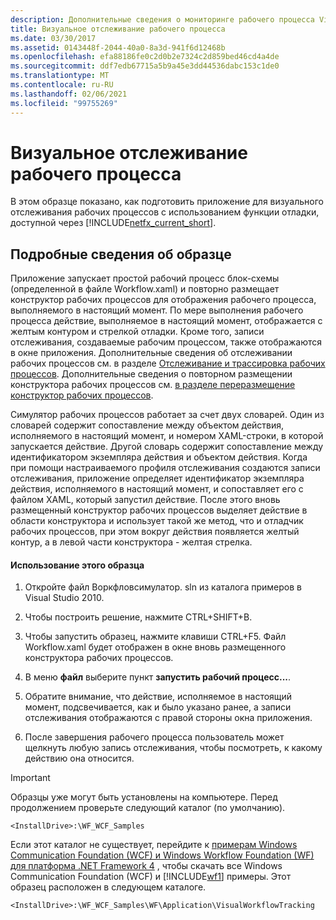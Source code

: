 ```yaml
---
description: Дополнительные сведения о мониторинге рабочего процесса Visual
title: Визуальное отслеживание рабочего процесса
ms.date: 03/30/2017
ms.assetid: 0143448f-2044-40a0-8a3d-941f6d12468b
ms.openlocfilehash: efa88186fe0c2d0b2e7324c2d859bed46cd4a4de
ms.sourcegitcommit: ddf7edb67715a5b9a45e3dd44536dabc153c1de0
ms.translationtype: MT
ms.contentlocale: ru-RU
ms.lasthandoff: 02/06/2021
ms.locfileid: "99755269"
---
```

# <a name="visual-workflow-tracking"></a>Визуальное отслеживание рабочего процесса

В этом образце показано, как подготовить приложение для визуального отслеживания рабочих процессов с использованием функции отладки, доступной через [!INCLUDE[netfx_current_short](../../../../includes/netfx-current-short-md.md)].

## <a name="sample-details"></a>Подробные сведения об образце

 Приложение запускает простой рабочий процесс блок-схемы (определенной в файле Workflow.xaml) и повторно размещает конструктор рабочих процессов для отображения рабочего процесса, выполняемого в настоящий момент. По мере выполнения рабочего процесса действие, выполняемое в настоящий момент, отображается с желтым контуром и стрелкой отладки. Кроме того, записи отслеживания, создаваемые рабочим процессом, также отображаются в окне приложения. Дополнительные сведения об отслеживании рабочих процессов см. в разделе [Отслеживание и трассировка рабочих процессов](../workflow-tracking-and-tracing.md). Дополнительные сведения о повторном размещении конструктора рабочих процессов см. [в разделе переразмещение конструктор рабочих процессов](../rehosting-the-workflow-designer.md).

 Симулятор рабочих процессов работает за счет двух словарей. Один из словарей содержит сопоставление между объектом действия, исполняемого в настоящий момент, и номером XAML-строки, в которой запускается действие. Другой словарь содержит сопоставление между идентификатором экземпляра действия и объектом действия. Когда при помощи настраиваемого профиля отслеживания создаются записи отслеживания, приложение определяет идентификатор экземпляра действия, исполняемого в настоящий момент, и сопоставляет его с файлом XAML, который запустил действие. После этого вновь размещенный конструктор рабочих процессов выделяет действие в области конструктора и использует такой же метод, что и отладчик рабочих процессов, при этом вокруг действия появляется желтый контур, а в левой части конструктора - желтая стрелка.

#### <a name="to-use-this-sample"></a>Использование этого образца

1. Откройте файл Воркфловсимулатор. sln из каталога примеров в Visual Studio 2010.

2. Чтобы построить решение, нажмите CTRL+SHIFT+B.

3. Чтобы запустить образец, нажмите клавиши CTRL+F5. Файл Workflow.xaml будет отображен в окне вновь размещенного конструктора рабочих процессов.

4. В меню **файл** выберите пункт **запустить рабочий процесс...**.

5. Обратите внимание, что действие, исполняемое в настоящий момент, подсвечивается, как и было указано ранее, а записи отслеживания отображаются с правой стороны окна приложения.

6. После завершения рабочего процесса пользователь может щелкнуть любую запись отслеживания, чтобы посмотреть, к какому действию она относится.

> [!IMPORTANT]
> Образцы уже могут быть установлены на компьютере. Перед продолжением проверьте следующий каталог (по умолчанию).  
>
> `<InstallDrive>:\WF_WCF_Samples`  
>
> Если этот каталог не существует, перейдите к [примерам Windows Communication Foundation (WCF) и Windows Workflow Foundation (WF) для платформа .NET Framework 4](https://www.microsoft.com/download/details.aspx?id=21459) , чтобы скачать все Windows Communication Foundation (WCF) и [!INCLUDE[wf1](../../../../includes/wf1-md.md)] примеры. Этот образец расположен в следующем каталоге.  
>
> `<InstallDrive>:\WF_WCF_Samples\WF\Application\VisualWorkflowTracking`
